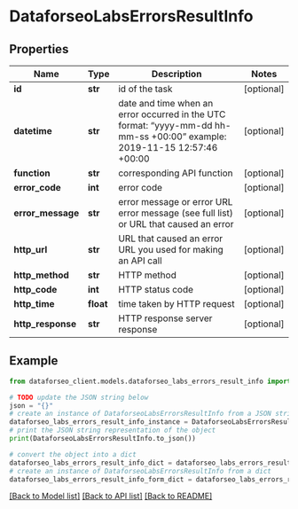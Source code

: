 # DataforseoLabsErrorsResultInfo


## Properties

Name | Type | Description | Notes
------------ | ------------- | ------------- | -------------
**id** | **str** | id of the task | [optional] 
**datetime** | **str** | date and time when an error occurred in the UTC format: “yyyy-mm-dd hh-mm-ss +00:00” example: 2019-11-15 12:57:46 +00:00 | [optional] 
**function** | **str** | corresponding API function | [optional] 
**error_code** | **int** | error code | [optional] 
**error_message** | **str** | error message or error URL error message (see full list) or URL that caused an error | [optional] 
**http_url** | **str** | URL that caused an error URL you used for making an API call | [optional] 
**http_method** | **str** | HTTP method | [optional] 
**http_code** | **int** | HTTP status code | [optional] 
**http_time** | **float** | time taken by HTTP request | [optional] 
**http_response** | **str** | HTTP response server response | [optional] 

## Example

```python
from dataforseo_client.models.dataforseo_labs_errors_result_info import DataforseoLabsErrorsResultInfo

# TODO update the JSON string below
json = "{}"
# create an instance of DataforseoLabsErrorsResultInfo from a JSON string
dataforseo_labs_errors_result_info_instance = DataforseoLabsErrorsResultInfo.from_json(json)
# print the JSON string representation of the object
print(DataforseoLabsErrorsResultInfo.to_json())

# convert the object into a dict
dataforseo_labs_errors_result_info_dict = dataforseo_labs_errors_result_info_instance.to_dict()
# create an instance of DataforseoLabsErrorsResultInfo from a dict
dataforseo_labs_errors_result_info_form_dict = dataforseo_labs_errors_result_info.from_dict(dataforseo_labs_errors_result_info_dict)
```
[[Back to Model list]](../README.md#documentation-for-models) [[Back to API list]](../README.md#documentation-for-api-endpoints) [[Back to README]](../README.md)



